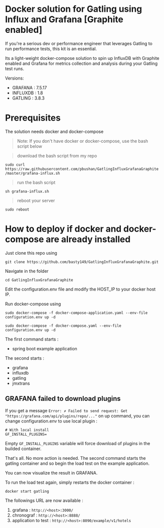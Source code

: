 # Docker solution for Gatling using Influx and Grafana [Graphite enabled]

If you're a serious dev or performance engineer that leverages Gatling to run performance tests, this kit is an essential.

Its a light-weight docker-compose solution to spin up InfluxDB with Graphite enabled and Grafana for metrics collection and analysis during your Gatling test runs.

Versions:
* GRAFANA : 7.5.17
* INFLUXDB : 1.8
* GATLING : 3.8.3

# Prerequisites
The solution needs docker and docker-compose

> Note: If you don't have docker or docker-compose, use the bash script below

> download the bash script from my repo

`sudo curl https://raw.githubusercontent.com/pbushan/GatlingInfluxGrafanaGraphite/master/grafana-influx.sh`

> run the bash script

`sh grafana-influx.sh`

> reboot your server

`sudo reboot`

# How to deploy if docker and docker-compose are already installed

Just clone this repo using 

`git clone https://github.com/basty149/GatlingInfluxGrafanaGraphite.git`

Navigate in the folder 

`cd GatlingInfluxGrafanaGraphite`

Edit the configuration.env file and modify the HOST_IP to your docker host IP.

Run docker-compose using

`sudo docker-compose -f docker-compose-application.yaml --env-file configuration.env up -d`

`sudo docker-compose -f docker-compose.yaml --env-file configuration.env up -d`

The first command starts :
* spring boot example application

The second starts :
* grafana
* influxdb
* gatling
* jmxtrans

## GRAFANA failed to download plugins

If you get a message `Error: ✗ Failed to send request: Get "https://grafana.com/api/plugins/repo/..."` on up command, you can change configuration.env to use local plugin :

```
# With local install
GF_INSTALL_PLUGINS=
```

Empty `GF_INSTALL_PLUGINS` variable will force download of plugins in the builded container.

That's all. No more action is needed. The second command starts the gatling container and so begin the load test on the example application.

You can now visualize the result in GRAFANA.

To run the load test again, simply restarts the docker container :

`docker start gatling`

The followings URL are now available :
1) grafana : `http://<host>:3000/`
2) chronograf : `http://<host>:8888/`
3) application to test : `http://<host>:8090/example/v1/hotels`
